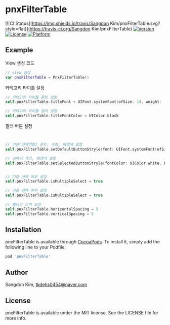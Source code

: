 # pnxFilterTable

[![CI Status](https://img.shields.io/travis/Sangdon Kim/pnxFilterTable.svg?style=flat)](https://travis-ci.org/Sangdon Kim/pnxFilterTable)
[![Version](https://img.shields.io/cocoapods/v/pnxFilterTable.svg?style=flat)](https://cocoapods.org/pods/pnxFilterTable)
[![License](https://img.shields.io/cocoapods/l/pnxFilterTable.svg?style=flat)](https://cocoapods.org/pods/pnxFilterTable)
[![Platform](https://img.shields.io/cocoapods/p/pnxFilterTable.svg?style=flat)](https://cocoapods.org/pods/pnxFilterTable)

## Example


View 생성 코드
```swift
// view 생성
var pnxFilterTable = PnxFilterTable()
```

카테고리 타이틀 설정
```swift
// 카테고리 타이틀 폰트 설정
self.pnxFilterTable.titleFont = UIFont.systemFont(ofSize: 14, weight: .bold)

// 카테고리 타이틀 컬러 설정
self.pnxFilterTable.titleFontColor = UIColor.black
```

필터 버튼 설정
```swift


// 기본(선택안함) 폰트, 색상, 배경색 설정
self.pnxFilterTable.setDefaultButtonStryle(font: UIFont.systemFont(ofSize: 14, weight: .bold) ,fontColor: UIColor.white, backgroundColor: UIColor.red)

// 선택시 색상, 배경색 설정
self.pnxFilterTable.setSelectedButtonStryle(fontColor: UIColor.white, backgroundColor: UIColor.red)


// 다중 선택 여부 설정
self.pnxFilterTable.isMultipleSelect = true

// 다중 선택 여부 설정
self.pnxFilterTable.isMultipleSelect = true

// 필터간 간격 설정
self.pnxFilterTable.horizontalSpacing = 5
self.pnxFilterTable.verticalSpacing = 5
```





## Installation

pnxFilterTable is available through [CocoaPods](https://cocoapods.org). To install
it, simply add the following line to your Podfile:

```ruby
pod 'pnxFilterTable'
```

## Author

Sangdon Kim, tkdehs0454@naver.com

## License

pnxFilterTable is available under the MIT license. See the LICENSE file for more info.
